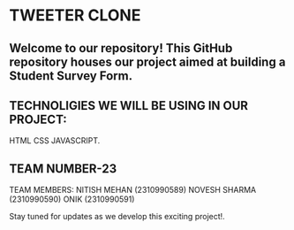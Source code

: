 # TWEETER CLONE

## Welcome to our repository! This GitHub repository houses our project aimed at building a Student Survey Form.

## TECHNOLIGIES WE WILL BE USING IN OUR PROJECT:
HTML
CSS
JAVASCRIPT.

## TEAM NUMBER-23

TEAM MEMBERS:
NITISH MEHAN (2310990589)
NOVESH SHARMA (2310990590)
ONIK (2310990591)

Stay tuned for updates as we develop this exciting project!.